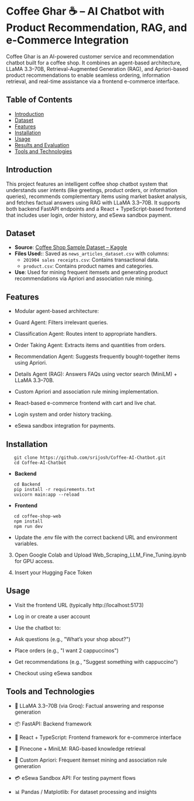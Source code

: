 # Coffee Ghar ☕ – AI Chatbot with Product Recommendation, RAG, and e-Commerce Integration

Coffee Ghar is an AI-powered customer service and recommendation chatbot built for a coffee shop. It combines an agent-based architecture, LLaMA 3.3–70B, Retrieval-Augmented Generation (RAG), and Apriori-based product recommendations to enable seamless ordering, information retrieval, and real-time assistance via a frontend e-commerce interface.

## Table of Contents

- [Introduction](#introduction)
- [Dataset](#dataset)
- [Features](#features)
- [Installation](#installation)
- [Usage](#usage)
- [Results and Evaluation](#results-and-evaluation)
- [Tools and Technologies](#tools-and-technologies)

## Introduction

This project features an intelligent coffee shop chatbot system that understands user intents (like greetings, product orders, or information queries), recommends complementary items using market basket analysis, and fetches factual answers using RAG with LLaMA 3.3–70B. It supports both backend FastAPI endpoints and a React + TypeScript-based frontend that includes user login, order history, and eSewa sandbox payment.

## Dataset

- **Source**: [Coffee Shop Sample Dataset – Kaggle](https://www.kaggle.com/datasets/ylchang/coffee-shop-sample-data-1113)
- **Files Used:**: Saved as `news_articles_dataset.csv` with columns:
  - `201904 sales receipts.csv`: Contains transactional data.
  - `product.csv`: Contains product names and categories.
- **Use**: Used for mining frequent itemsets and generating product recommendations via Apriori and association rule mining.

## Features

- Modular agent-based architecture:

- Guard Agent: Filters irrelevant queries.

- Classification Agent: Routes intent to appropriate handlers.

- Order Taking Agent: Extracts items and quantities from orders.

- Recommendation Agent: Suggests frequently bought-together items using Apriori.

- Details Agent (RAG): Answers FAQs using vector search (MiniLM) + LLaMA 3.3–70B.

- Custom Apriori and association rule mining implementation.

- React-based e-commerce frontend with cart and live chat.

- Login system and order history tracking.

- eSewa sandbox integration for payments.

## Installation

```
   git clone https://github.com/srijosh/Coffee-AI-Chatbot.git
   cd Coffee-AI-Chatbot
```

- **Backend**

```
   cd Backend
   pip install -r requirements.txt
   uvicorn main:app --reload
```

- **Frontend**

```
   cd coffee-shop-web
   npm install
   npm run dev
```

- Update the .env file with the correct backend URL and environment variables.

3. Open Google Colab and Upload Web_Scraping_LLM_Fine_Tuning.ipynb for GPU access.

4. Insert your Hugging Face Token

## Usage

- Visit the frontend URL (typically http://localhost:5173)

- Log in or create a user account

- Use the chatbot to:

- Ask questions (e.g., "What’s your shop about?")

- Place orders (e.g., "I want 2 cappuccinos")

- Get recommendations (e.g., "Suggest something with cappuccino")

- Checkout using eSewa sandbox

## Tools and Technologies

- 🧠 LLaMA 3.3–70B (via Groq): Factual answering and response generation

- 📦 FastAPI: Backend framework

- 🛒 React + TypeScript: Frontend framework for e-commerce interface

- 📘 Pinecone + MiniLM: RAG-based knowledge retrieval

- 🧮 Custom Apriori: Frequent itemset mining and association rule generation

- 💳 eSewa Sandbox API: For testing payment flows

- 📊 Pandas / Matplotlib: For dataset processing and insights
